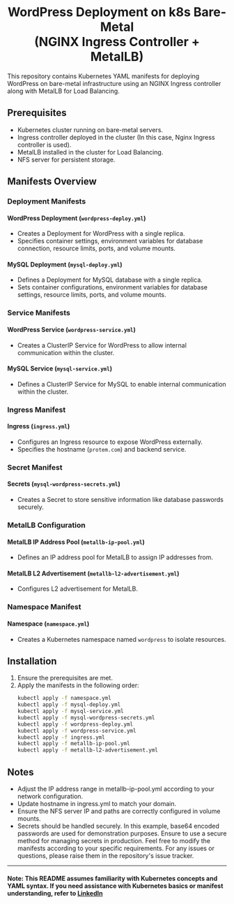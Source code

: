 <h1 align="center">
  WordPress Deployment on k8s Bare-Metal <br>(NGINX Ingress Controller + MetalLB)
</h1>

This repository contains Kubernetes YAML manifests for deploying WordPress on bare-metal infrastructure using an NGINX Ingress controller along with MetalLB for Load Balancing.

## Prerequisites

- Kubernetes cluster running on bare-metal servers.
- Ingress controller deployed in the cluster (In this case, Nginx Ingress controller is used).
- MetalLB installed in the cluster for Load Balancing.
- NFS server for persistent storage.

## Manifests Overview

### Deployment Manifests

#### WordPress Deployment (`wordpress-deploy.yml`)
- Creates a Deployment for WordPress with a single replica.
- Specifies container settings, environment variables for database connection, resource limits, ports, and volume mounts.

#### MySQL Deployment (`mysql-deploy.yml`)
- Defines a Deployment for MySQL database with a single replica.
- Sets container configurations, environment variables for database settings, resource limits, ports, and volume mounts.

### Service Manifests

#### WordPress Service (`wordpress-service.yml`)
- Creates a ClusterIP Service for WordPress to allow internal communication within the cluster.

#### MySQL Service (`mysql-service.yml`)
- Defines a ClusterIP Service for MySQL to enable internal communication within the cluster.

### Ingress Manifest

#### Ingress (`ingress.yml`)
- Configures an Ingress resource to expose WordPress externally.
- Specifies the hostname (`protem.com`) and backend service.

### Secret Manifest

#### Secrets (`mysql-wordpress-secrets.yml`)
- Creates a Secret to store sensitive information like database passwords securely.

### MetalLB Configuration

#### MetalLB IP Address Pool (`metallb-ip-pool.yml`)
- Defines an IP address pool for MetalLB to assign IP addresses from.

#### MetalLB L2 Advertisement (`metallb-l2-advertisement.yml`)
- Configures L2 advertisement for MetalLB.

### Namespace Manifest

#### Namespace (`namespace.yml`)
- Creates a Kubernetes namespace named `wordpress` to isolate resources.

## Installation

1. Ensure the prerequisites are met.
2. Apply the manifests in the following order:
   ```bash
   kubectl apply -f namespace.yml
   kubectl apply -f mysql-deploy.yml
   kubectl apply -f mysql-service.yml
   kubectl apply -f mysql-wordpress-secrets.yml
   kubectl apply -f wordpress-deploy.yml
   kubectl apply -f wordpress-service.yml
   kubectl apply -f ingress.yml
   kubectl apply -f metallb-ip-pool.yml
   kubectl apply -f metallb-l2-advertisement.yml

## Notes
- Adjust the IP address range in metallb-ip-pool.yml according to your network configuration.
- Update hostname in ingress.yml to match your domain.
- Ensure the NFS server IP and paths are correctly configured in volume mounts.
- Secrets should be handled securely. In this example, base64 encoded passwords are used for demonstration purposes. Ensure to use a secure method for managing secrets in production.
Feel free to modify the manifests according to your specific requirements.
For any issues or questions, please raise them in the repository's issue tracker.
---
#### Note: This README assumes familiarity with Kubernetes concepts and YAML syntax. If you need assistance with Kubernetes basics or manifest understanding, refer to [LinkedIn](https://www.linkedin.com/in/jean-luc-mpande-75981a23b/)
